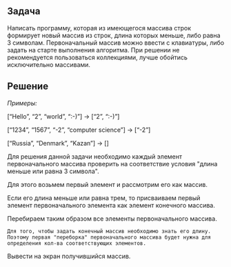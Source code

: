 ## **Задача**
Написать программу, которая из имеющегося массива строк формирует новый массив из строк, длина которых меньше, либо равна 3 символам. Первоначальный массив можно ввести с клавиатуры, либо задать на старте выполнения алгоритма. При решении не рекомендуется пользоваться коллекциями, лучше обойтись исключительно массивами.
## **Решение**
*Примеры:*

[“Hello”, “2”, “world”, “:-)”] → [“2”, “:-)”]


[“1234”, “1567”, “-2”, “computer science”] → [“-2”]


[“Russia”, “Denmark”, “Kazan”] → []

Для решения данной задачи необходимо каждый элемент первоначального массива проверить на соответствие условия "длина меньше или равна 3 символа". 

Для этого возьмем первый элемент и рассмотрим его как массив. 

Если его длина меньше или равна трем, то присваиваем первый элемент первоначального элемента как элемент конечного массива. 

Перебираем таким образом все элементы первоначального массива. 
 
    Для того, чтобы задать конечный массив необходимо знать его длину. Поэтому первая "переборка" первоначального массива будет нужна для определения кол-ва соответствующих элементов. 
Вывести на экран получившийся массив. 


